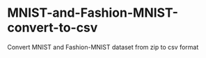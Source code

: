 # MNIST-and-Fashion-MNIST-convert-to-csv
Convert MNIST and Fashion-MNIST dataset from zip to csv format
